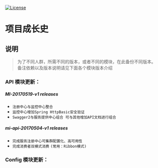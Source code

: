 [![License](https://img.shields.io/badge/license-MIT-blue.svg)](http://blog.csdn.net/fjnpysh)

# 项目成长史  

## 说明
> 为了不同人群，所需不同的版本，或者不同的模块，在此备份不同版本。
> 备注依赖以及版本说明请见下面各个模块版本介绍

### API 模块更新：

#####  MI-20170519-v1 releases
  - `注册中心与监控中心整合`
  - `监控中心增加Spring HttpBasic安全验证`
  - `Swagger2与服务提供中心组合 可与其他增加API文档进行组合`

#####  mi-api-20170504-v1 releases
  - `完成服务注册中心可集群配置化、高可用性`
  - `完成消费者双模式消费` `(常用：Ribbon模式)`



### Config 模块更新：